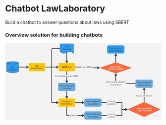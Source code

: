 # Chatbot LawLaboratory
 Build a chatbot to answer questions about laws using SBERT
### Overview solution for building chatbots
![solution.png](solution.png)